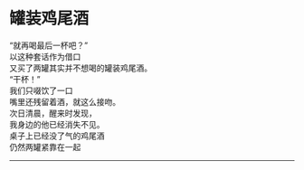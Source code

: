 # 罐装鸡尾酒

“就再喝最后一杯吧？”
\
以这种套话作为借口
\
又买了两罐其实并不想喝的罐装鸡尾酒。
\
“干杯！”
\
我们只啜饮了一口
\
嘴里还残留着酒，就这么接吻。
\
次日清晨，醒来时发现，
\
我身边的他已经消失不见。
\
桌子上已经没了气的鸡尾酒
\
仍然两罐紧靠在一起

---
